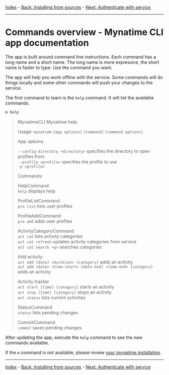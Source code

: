 
[Index](AppCLI.0Index.en.md) - [Back: Installing from sources](AppCLI.Install-from-sources.en.md) - [Next: Authenticate with service](AppCLI.Authenticate.en.md)

---

Commands overview - Mynatime CLI app documentation
====================================

The app is built around command line instructions. Each command has a long name and a short name. The long name is more expressive, the short name is faster to type. Use the command you want.

The app will help you work offline with the service.  Some commands will do things locally and  some other commands will push your changes to the service.

The first command to learn is the `help` command. It will list the available commands.

```bash
m help
```

> MynatimeCLI  Mynatime help
>
> Usage: `mynatime` `[app options]` `[command]` `[command options]`
>
> App options:
>
>   `--config-directory <directory>`   specifies the directory to open profiles from  
>   `--profile <profile>`              specifies the profile to use  
>   `-p <profile>`
>
> Commands:
>
>   HelpCommand  
>   `help`                             displays help
>
>   ProfileListCommand  
>   `pro list`                         lists user profiles
>
>   ProfileAddCommand  
>   `pro add`                          adds user profiles
>
>   ActivityCategoryCommand  
>   `act cat`                          lists activity categories  
>   `act cat refresh`                  updates activity categories from service  
>   `act cat search <q>`               searches categories
>
>   Add activity   
>   `act add [date] <duration> [category]`                         adds an activity  
>   `act add <date> <time-start> [date-end] <time-end> [category]` adds an activity
>
>   Activity tracker  
>   `act start [time] [category]`      starts an activity  
>   `act stop [time] [category]`       stops  an activity   
>   `act status`                       lists current activities
>
>   StatusCommand  
>   `status`                           lists pending changes
>
>   CommitCommand  
>   `commit`                           saves pending changes
>

After updating the app, execute the `help` command to see the new commands available.

If the `m` command is not available, please review [your mynatime installation](AppCLI.Install-from-sources.en.md). 


---

[Index](AppCLI.0Index.en.md) - [Back: Installing from sources](AppCLI.Install-from-sources.en.md) - [Next: Authenticate with service](AppCLI.Authenticate.en.md)

